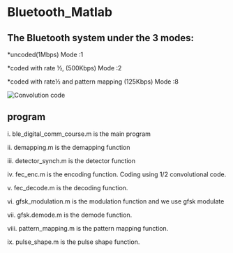 # Bluetooth_Matlab

## The Bluetooth system under the 3 modes:

*uncoded(1Mbps) Mode :1

*coded with rate ½, (500Kbps) Mode :2

*coded with rate½ and pattern mapping (125Kbps) Mode :8

![Convolution code](https://github.com/wxlee9/images_store/blob/master/gfsk_modulation.png)

## program
i. ble_digital_comm_course.m is the main program

ii. demapping.m is the demapping function

iii. detector_synch.m is the detector function

iv. fec_enc.m is the encoding function. Coding using 1/2 convolutional code.

v. fec_decode.m is the decoding function.

vi. gfsk_modulation.m is the modulation function and we use gfsk modulate

vii. gfsk.demode.m is the demode function.

viii. pattern_mapping.m is the pattern mapping function.

ix. pulse_shape.m is the pulse shape function.
